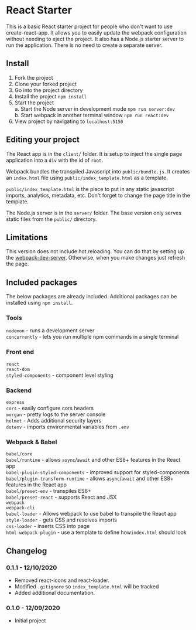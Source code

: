 # React Starter

This is a basic React starter project for people who don't want to use create-react-app. It allows you to easily update the webpack configuration without needing to eject the project. It also has a Node.js starter server to run the application. There is no need to create a separate server.

## Install

1. Fork the project
2. Clone your forked project
3. Go into the project directory
4. Install the project
    `npm install`
5. Start the project\
    a. Start the Node server in development mode
        `npm run server:dev`\
    b. Start webpack in another terminal window
        `npm run react:dev`
6. View project by navigating to `localhost:5150`

## Editing your project

The React app is in the `client/` folder. It is setup to inject the single page application into a `div` with the id of `root`. 

Webpack bundles the transpiled Javascript into `public/bundle.js`. It creates an `index.html` file using `public/index_template.html` as a template.

`public/index_template.html` is the place to put in any static javascript imports, analytics, metadata, etc. Don't forget to change the page title in the template.

The Node.js server is in the `server/` folder. The base version only serves static files from the `public/` directory.

## Limitations

This version does not include hot reloading. You can do that by setting up the [webpack-dev-server](https://github.com/webpack/webpack-dev-server). Otherwise, when you make changes just refresh the page.

## Included packages
The below packages are already included. Additional packages can be installed using `npm install`.

### Tools
`nodemon` - runs a development server \
`concurrently` - lets you run multiple npm commands in a single terminal


### Front end
`react`\
`react-dom`\
`styled-components` - component level styling

### Backend
`express`\
`cors` - easily configure cors headers\
`morgan` - pretty logs to the server console\
`helmet` - Adds additional security layers\
`dotenv` - imports environmental variables from `.env`

### Webpack & Babel
`babel/core`\
`babel/runtime` - allows `async`/`await` and other ES8+ features in the React app\
`babel-plugin-styled-components` - improved support for styled-components \
`babel/plugin-transform-runtime` - allows `async`/`await` and other ES8+ features in the React app\
`babel/preset-env` - transpiles ES6+\
`babel/preset-react` - supports React and JSX\
`webpack`\
`webpack-cli`\
`babel-loader` - Allows webpack to use babel to transpile the React app\
`style-loader` - gets CSS and resolves imports\
`css-loader` - inserts CSS into page\
`html-webpack-plugin` - use a template to define how`index.html` should look


## Changelog
### 0.1.1 - 12/10/2020
- Removed react-icons and react-loader. 
- Modified `.gitignore` so `index_template.html` will be tracked
- Added additional documentation.

### 0.1.0 - 12/09/2020
- Initial project
